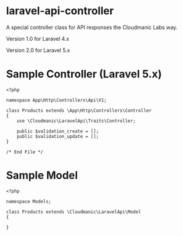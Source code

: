 laravel-api-controller
======================

A special controller class for API responses the Cloudmanic Labs way.

Version 1.0 for Laravel 4.x

Version 2.0 for Laravel 5.x

Sample Controller (Laravel 5.x)
======================

```
<?php 

namespace App\Http\Controllers\Api\V1;
	
class Products extends \App\Http\Controllers\Controller
{
	use \Cloudmanic\LaravelApi\Traits\Controller;
	
	public $validation_create = [];
	public $validation_update = [];	
}

/* End File */
```

Sample Model
======================

```
<?php

namespace Models;

class Products extends \Cloudmanic\LaravelApi\Model
{

}
```
